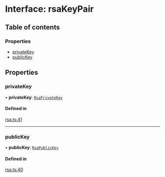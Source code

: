 # Interface: rsaKeyPair

## Table of contents

### Properties

- [privateKey](rsaKeyPair.md#privatekey)
- [publicKey](rsaKeyPair.md#publickey)

## Properties

### privateKey

• **privateKey**: [`RsaPrivateKey`](../classes/RsaPrivateKey.md)

#### Defined in

[rsa.ts:41](https://github.com/miguelangelro/RSA_module/blob/d296724/src/ts/rsa.ts#L41)

___

### publicKey

• **publicKey**: [`RsaPublicKey`](../classes/RsaPublicKey.md)

#### Defined in

[rsa.ts:40](https://github.com/miguelangelro/RSA_module/blob/d296724/src/ts/rsa.ts#L40)
